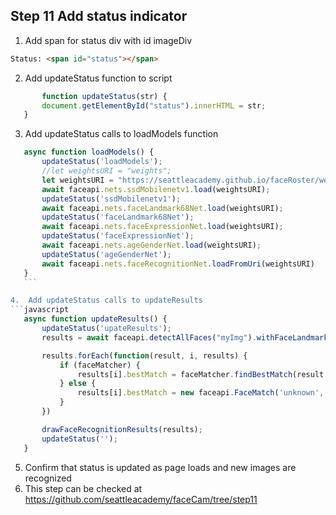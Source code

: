 ## Step 11 Add status indicator
1.  Add span for status div with id imageDiv

```html
Status: <span id="status"></span>
```
2.  Add updateStatus function to script
 ```javascript  
        function updateStatus(str) {
        document.getElementById("status").innerHTML = str;
    }
```
3. Add updateStatus calls to loadModels function
 ```javascript  
    async function loadModels() {
        updateStatus('loadModels');
        //let weightsURI = "weights";
        let weightsURI = "https://seattleacademy.github.io/faceRoster/weights";
        await faceapi.nets.ssdMobilenetv1.load(weightsURI);
        updateStatus('ssdMobilenetv1');
        await faceapi.nets.faceLandmark68Net.load(weightsURI);
        updateStatus('faceLandmark68Net');
        await faceapi.nets.faceExpressionNet.load(weightsURI);
        updateStatus('faceExpressionNet');
        await faceapi.nets.ageGenderNet.load(weightsURI);
        updateStatus('ageGenderNet');
        await faceapi.nets.faceRecognitionNet.loadFromUri(weightsURI)
    }
    ```

4.  Add updateStatus calls to updateResults
```javascript
    async function updateResults() {
        updateStatus('upateResults');
        results = await faceapi.detectAllFaces("myImg").withFaceLandmarks().withFaceExpressions().withAgeAndGender().withFaceDescriptors();

        results.forEach(function(result, i, results) {
            if (faceMatcher) {
                results[i].bestMatch = faceMatcher.findBestMatch(result.descriptor)
            } else {
                results[i].bestMatch = new faceapi.FaceMatch('unknown', 1);
            }
        })

        drawFaceRecognitionResults(results);
        updateStatus('');
    }

```
5. Confirm that status is updated as page loads and new images are recognized
6. This step can be checked at https://github.com/seattleacademy/faceCam/tree/step11

